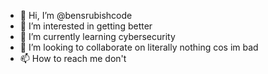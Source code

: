 - 👋 Hi, I’m @bensrubishcode
- 👀 I’m interested in getting better 
- 🌱 I’m currently learning cybersecurity
- 💞️ I’m looking to collaborate on literally nothing cos im bad
- 📫 How to reach me don't

<!---
bensrubishcode/bensrubishcode is a ✨ special ✨ repository because its `README.md` (this file) appears on your GitHub profile.
You can click the Preview link to take a look at your changes.
--->
